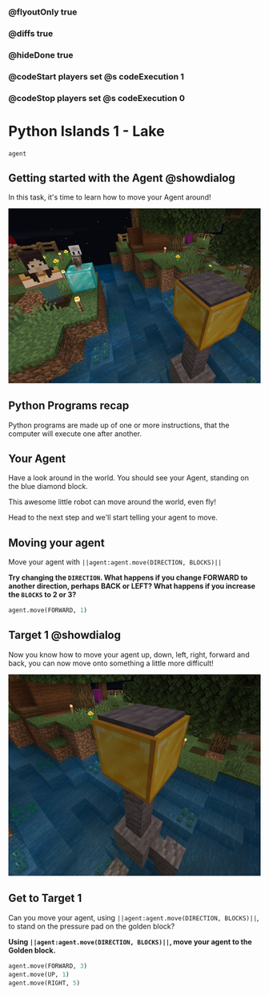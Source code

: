 ### @flyoutOnly true
### @diffs true
### @hideDone true
### @codeStart players set @s codeExecution 1
### @codeStop players set @s codeExecution 0

# Python Islands 1 - Lake

```template
agent
```

## Getting started with the Agent  @showdialog

In this task, it's time to learn how to move your Agent around!

![Image of Agent on a starting diamond block with their target in shot](lake.jpg)

## Python Programs recap

Python programs are made up of one or more instructions, that the computer will execute one after another.

## Your Agent

Have a look around in the world. You should see your Agent, standing on the blue diamond block.

This awesome little robot can move around the world, even fly!

Head to the next step and we'll start telling your agent to move.

## Moving your agent

Move your agent with `||agent:agent.move(DIRECTION, BLOCKS)||`

**Try changing the `DIRECTION`. What happens if you change FORWARD to another direction, perhaps BACK or LEFT? What happens if you increase the `BLOCKS` to 2 or 3?**

```python
agent.move(FORWARD, 1)
```

## Target 1 @showdialog

Now you know how to move your agent up, down, left, right, forward and back, you can now move onto something a little more difficult!

![Target 1](target_1.jpg)

## Get to Target 1
Can you move your agent, using `||agent:agent.move(DIRECTION, BLOCKS)||`, to stand on the pressure pad on the golden block?

**Using `||agent:agent.move(DIRECTION, BLOCKS)||`, move your agent to the Golden block.**

```python
agent.move(FORWARD, 3)
agent.move(UP, 1)
agent.move(RIGHT, 5)

```